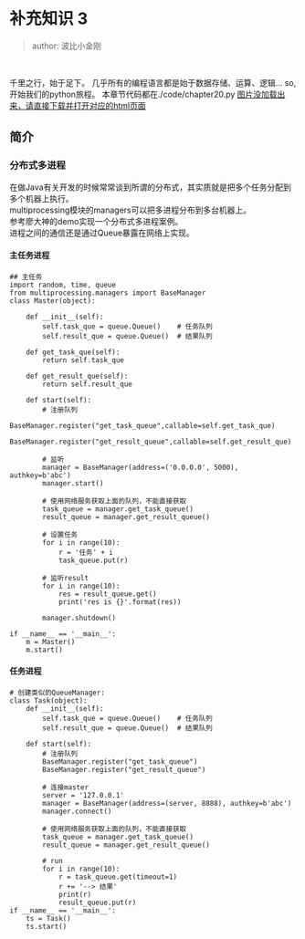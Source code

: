 # 补充知识 3
>author: 波比小金刚

<br/>

千里之行，始于足下。
几乎所有的编程语言都是始于数据存储、运算、逻辑...
so, 开始我们的python旅程。
本章节代码都在./code/chapter20.py
<a href="#">图片没加载出来，请直接下载并打开对应的html页面</a>

## 简介

### 分布式多进程

在做Java有关开发的时候常常谈到所谓的分布式，其实质就是把多个任务分配到多个机器上执行。<br/>
multiprocessing模块的managers可以把多进程分布到多台机器上。<br/>
参考廖大神的demo实现一个分布式多进程案例。<br/>
进程之间的通信还是通过Queue暴露在网络上实现。<br/>


#### 主任务进程

```
## 主任务
import random, time, queue
from multiprocessing.managers import BaseManager
class Master(object):

    def __init__(self):
        self.task_que = queue.Queue()    # 任务队列
        self.result_que = queue.Queue()  # 结果队列

    def get_task_que(self):
        return self.task_que

    def get_result_que(self):
        return self.result_que

    def start(self):
        # 注册队列
        BaseManager.register("get_task_queue",callable=self.get_task_que)
        BaseManager.register("get_result_queue",callable=self.get_result_que)

        # 监听
        manager = BaseManager(address=('0.0.0.0', 5000), authkey=b'abc')
        manager.start()

        # 使用网络服务获取上面的队列，不能直接获取
        task_queue = manager.get_task_queue()
        result_queue = manager.get_result_queue()

        # 设置任务
        for i in range(10):
            r = '任务' + i
            task_queue.put(r)

        # 监听result
        for i in range(10):
            res = result_queue.get()
            print('res is {}'.format(res))

        manager.shutdown()

if __name__ == '__main__':
    m = Master()
    m.start()

```


#### 任务进程

```
# 创建类似的QueueManager:
class Task(object):
    def __init__(self):
        self.task_que = queue.Queue()    # 任务队列
        self.result_que = queue.Queue()  # 结果队列

    def start(self):
        # 注册队列
        BaseManager.register("get_task_queue")
        BaseManager.register("get_result_queue")

        # 连接master
        server = '127.0.0.1'
        manager = BaseManager(address=(server, 8888), authkey=b'abc')
        manager.connect()

        # 使用网络服务获取上面的队列，不能直接获取
        task_queue = manager.get_task_queue()
        result_queue = manager.get_result_queue()

        # run
        for i in range(10):
            r = task_queue.get(timeout=1)
            r += '--> 结果'
            print(r)
            result_queue.put(r)
if __name__ == '__main__':
    ts = Task()
    ts.start()

```